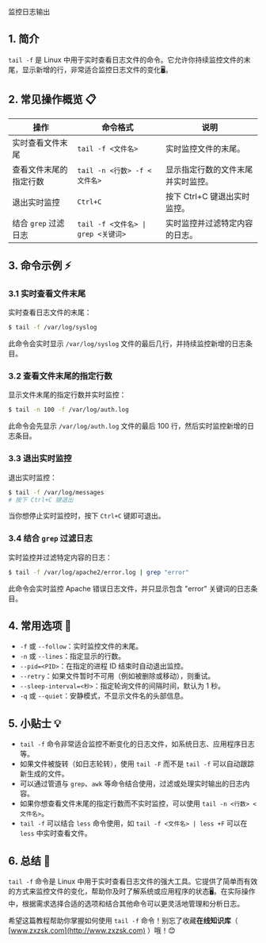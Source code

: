 监控日志输出

## 1. 简介

`tail -f` 是 Linux 中用于实时查看日志文件的命令。它允许你持续监控文件的末尾，显示新增的行，非常适合监控日志文件的变化🖥️。

## 2. 常见操作概览 📋

| 操作                    | 命令格式                           | 说明                                 |
|-------------------------|-----------------------------------|--------------------------------------|
| 实时查看文件末尾        | `tail -f <文件名>`                 | 实时监控文件的末尾。                 |
| 查看文件末尾的指定行数  | `tail -n <行数> -f <文件名>`       | 显示指定行数的文件末尾并实时监控。   |
| 退出实时监控            | `Ctrl+C`                          | 按下 Ctrl+C 键退出实时监控。         |
| 结合 `grep` 过滤日志    | `tail -f <文件名> \| grep <关键词>`  | 实时监控并过滤特定内容的日志。       |

## 3. 命令示例 ⚡

### 3.1 实时查看文件末尾

实时查看日志文件的末尾：

```bash
$ tail -f /var/log/syslog
```

此命令会实时显示 `/var/log/syslog` 文件的最后几行，并持续监控新增的日志条目。

### 3.2 查看文件末尾的指定行数

显示文件末尾的指定行数并实时监控：

```bash
$ tail -n 100 -f /var/log/auth.log
```

此命令会先显示 `/var/log/auth.log` 文件的最后 100 行，然后实时监控新增的日志条目。

### 3.3 退出实时监控

退出实时监控：

```bash
$ tail -f /var/log/messages
# 按下 Ctrl+C 键退出
```

当你想停止实时监控时，按下 `Ctrl+C` 键即可退出。

### 3.4 结合 `grep` 过滤日志

实时监控并过滤特定内容的日志：

```bash
$ tail -f /var/log/apache2/error.log | grep "error"
```

此命令会实时监控 Apache 错误日志文件，并只显示包含 "error" 关键词的日志条目。

## 4. 常用选项 📝

- `-f` 或 `--follow`：实时监控文件的末尾。
- `-n` 或 `--lines`：指定显示的行数。
- `--pid=<PID>`：在指定的进程 ID 结束时自动退出监控。
- `--retry`：如果文件暂时不可用（例如被删除或移动），则重试。
- `--sleep-interval=<秒>`：指定轮询文件的间隔时间，默认为 1 秒。
- `-q` 或 `--quiet`：安静模式，不显示文件名的头部信息。

## 5. 小贴士 💡

- `tail -f` 命令非常适合监控不断变化的日志文件，如系统日志、应用程序日志等。
- 如果文件被旋转（如日志轮转），使用 `tail -F` 而不是 `tail -f` 可以自动跟踪新生成的文件。
- 可以通过管道与 `grep`、`awk` 等命令结合使用，过滤或处理实时输出的日志内容。
- 如果你想查看文件末尾的指定行数而不实时监控，可以使用 `tail -n <行数> <文件名>`。
- `tail -f` 可以结合 `less` 命令使用，如 `tail -f <文件名> | less +F` 可以在 `less` 中实时查看文件。

## 6. 总结 🎯

`tail -f` 命令是 Linux 中用于实时查看日志文件的强大工具。它提供了简单而有效的方式来监控文件的变化，帮助你及时了解系统或应用程序的状态🖥️。在实际操作中，根据需求选择合适的选项和结合其他命令可以更灵活地管理和分析日志。

希望这篇教程帮助你掌握如何使用 `tail -f` 命令！别忘了收藏**在线知识库**（ [www.zxzsk.com](http://www.zxzsk.com) ）哦！😊